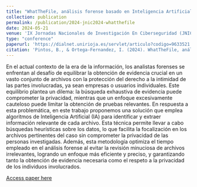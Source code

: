 ```yaml
---
title: "WhatTheFile, análisis forense basado en Inteligencia Artificial"
collection: publication
permalink: /publication/2024-jnic2024-whatthefile
date: 2024-05-21
venue: 'IX Jornadas Nacionales de Investigación En Ciberseguridad (JNIC 2024)'
type: "conference"
paperurl: 'https://dialnet.unirioja.es/servlet/articulo?codigo=9633521'
citation: 'Pintos, B., & Ortega-Fernandez, I. (2024). WhatTheFile, análisis forense basado en Inteligencia Artificial. In IX Jornadas Nacionales de Investigación En Ciberseguridad (pp. 600-605). Antonia M. Reina Quintero.'
---
```

En el actual contexto de la era de la información, los analistas forenses se enfrentan al desafío de equilibrar la obtención de evidencia crucial en un vasto conjunto de archivos con la protección del derecho a la intimidad de las partes involucradas, ya sean empresas o usuarios individuales. Este equilibrio plantea un dilema: la búsqueda exhaustiva de evidencia puede comprometer la privacidad, mientras que un enfoque excesivamente cauteloso puede limitar la obtención de pruebas relevantes. En respuesta a esta problemática, en este trabajo proponemos una solución que emplea algoritmos de Inteligencia Artificial (IA) para identificar y extraer información relevante de cada archivo. Esta técnica permite llevar a cabo búsquedas heurísticas sobre los datos, lo que facilita la focalización en los archivos pertinentes del caso sin comprometer la privacidad de las personas investigadas. Además, esta metodología optimiza el tiempo empleado en el análisis forense al evitar la revisión minuciosa de archivos irrelevantes, logrando un enfoque más eficiente y preciso, y garantizando tanto la obtención de evidencia necesaria como el respeto a la privacidad de los individuos involucrados.

[Access paper here](https://dialnet.unirioja.es/servlet/libro?codigo=981886&orden=0&info=open_link_libro)